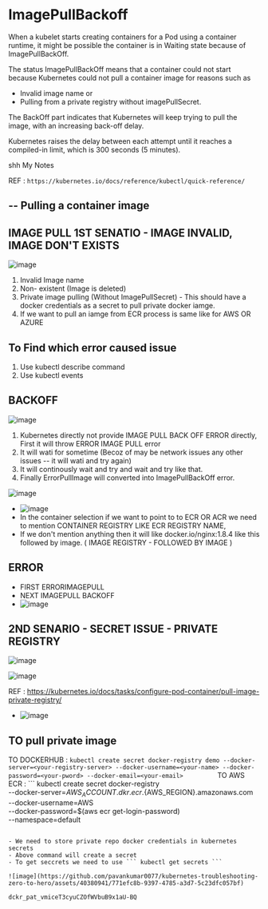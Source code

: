 # ImagePullBackoff

When a kubelet starts creating containers for a Pod using a container runtime, it might be possible the container is in Waiting state because of ImagePullBackOff.

The status ImagePullBackOff means that a container could not start because Kubernetes could not pull a container image for reasons such as 

- Invalid image name or 
- Pulling from a private registry without imagePullSecret. 

The BackOff part indicates that Kubernetes will keep trying to pull the image, with an increasing back-off delay.

Kubernetes raises the delay between each attempt until it reaches a compiled-in limit, which is 300 seconds (5 minutes).

shh
My Notes

REF : ``` https://kubernetes.io/docs/reference/kubectl/quick-reference/ ```

--
Pulling a container image
--
IMAGE PULL
1ST SENATIO - IMAGE INVALID, IMAGE DON'T EXISTS
--
![image](https://github.com/pavankumar0077/kubernetes-troubleshooting-zero-to-hero/assets/40380941/49c34360-ef0d-4994-a35a-12798cada965)

1. Invalid Image name
2. Non- existent (Image is deleted)
3. Private image pulling (Without ImagePullSecret) - This should have a docker credentials as a secret to pull private docker iamge.
4. If we want to pull an iamge from ECR process is same like for AWS OR AZURE          

To Find which error caused issue
--
1. Use kubectl describe command
2. Use kubectl events

BACKOFF
--

![image](https://github.com/pavankumar0077/kubernetes-troubleshooting-zero-to-hero/assets/40380941/be11c8fb-3862-418e-8c42-0c9ae284ab1b)

1. Kubernetes directly not provide IMAGE PULL BACK OFF ERROR directly, First it will throw ERROR IMAGE PULL error
2. It will wati for sometime (Becoz of may be network issues any other issues -- it will wati and try again)
3. It will continously wait and try and wait and try like that.
4. Finally ErrorPullImage will converted into ImagePullBackOff error.

![image](https://github.com/pavankumar0077/kubernetes-troubleshooting-zero-to-hero/assets/40380941/d34046a8-0af7-453f-bf8f-5aa7c4ccf949)

- ![image](https://github.com/pavankumar0077/kubernetes-troubleshooting-zero-to-hero/assets/40380941/359d9135-7eed-42ae-acc5-912a29b711e5)
- In the container selection if we want to point to to ECR OR ACR we need to mention CONTAINER REGISTRY LIKE ECR REGISTRY NAME, 
- If we don't mention anything then it will like docker.io/nginx:1.8.4 like this followed by image. ( IMAGE REGISTRY - FOLLOWED BY IMAGE )

ERROR 
--
- FIRST ERRORIMAGEPULL
- NEXT IMAGEPULL BACKOFF
- ![image](https://github.com/pavankumar0077/kubernetes-troubleshooting-zero-to-hero/assets/40380941/e70fe044-f020-48a7-8ef6-6e0b11413af6)

2ND SENARIO - SECRET ISSUE - PRIVATE REGISTRY 
--

![image](https://github.com/pavankumar0077/kubernetes-troubleshooting-zero-to-hero/assets/40380941/cdd36ab6-0d35-4766-975a-e7e367458f32)

![image](https://github.com/pavankumar0077/kubernetes-troubleshooting-zero-to-hero/assets/40380941/cd216393-6370-44e5-a201-b7f59cc1683b)

REF : https://kubernetes.io/docs/tasks/configure-pod-container/pull-image-private-registry/

- ![image](https://github.com/pavankumar0077/kubernetes-troubleshooting-zero-to-hero/assets/40380941/53dc77b8-25ff-4758-8aba-391aa68aee21)

TO pull private image 
--
TO DOCKERHUB : ``` kubectl create secret docker-registry demo --docker-server=<your-registry-server> --docker-username=<your-name> --docker-password=<your-pword> --docker-email=<your-email>          ```
TO AWS ECR : ``` kubectl create secret docker-registry  \
  --docker-server=${AWS_ACCOUNT}.dkr.ecr.${AWS_REGION}.amazonaws.com \
  --docker-username=AWS \
  --docker-password=$(aws ecr get-login-password) \
  --namespace=default
```

- We need to store private repo docker credentials in kubernetes secrets
- Above command will create a secret
- To get seccrets we need to use ``` kubectl get secrets ```

![image](https://github.com/pavankumar0077/kubernetes-troubleshooting-zero-to-hero/assets/40380941/771efc8b-9397-4785-a3d7-5c23dfc057bf)

dckr_pat_vmiceT3cyuCZOfWVbuB9x1aU-BQ
